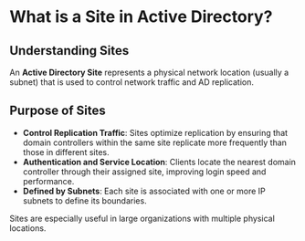 # What is a Site in Active Directory?

## Understanding Sites
An **Active Directory Site** represents a physical network location (usually a subnet) that is used to control network traffic and AD replication.

## Purpose of Sites
- **Control Replication Traffic**: Sites optimize replication by ensuring that domain controllers within the same site replicate more frequently than those in different sites.
- **Authentication and Service Location**: Clients locate the nearest domain controller through their assigned site, improving login speed and performance.
- **Defined by Subnets**: Each site is associated with one or more IP subnets to define its boundaries.

Sites are especially useful in large organizations with multiple physical locations.

